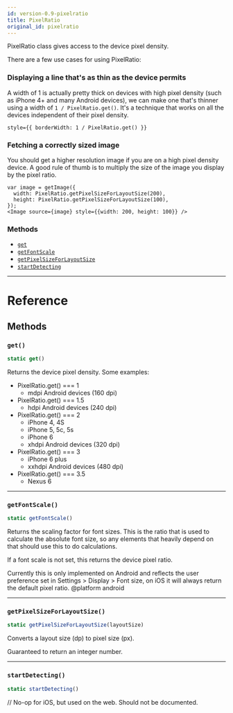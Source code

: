 ```yaml
---
id: version-0.9-pixelratio
title: PixelRatio
original_id: pixelratio
---
```


PixelRatio class gives access to the device pixel density.

There are a few use cases for using PixelRatio:

### Displaying a line that's as thin as the device permits

A width of 1 is actually pretty thick on devices with high pixel density (such as iPhone 4+ and many Android devices), we can make one that's thinner using a width of `1 / PixelRatio.get()`. It's a technique that works on all the devices independent of their pixel density.

```
style={{ borderWidth: 1 / PixelRatio.get() }}
```

### Fetching a correctly sized image

You should get a higher resolution image if you are on a high pixel density device. A good rule of thumb is to multiply the size of the image you display by the pixel ratio.

```
var image = getImage({
  width: PixelRatio.getPixelSizeForLayoutSize(200),
  height: PixelRatio.getPixelSizeForLayoutSize(100),
});
<Image source={image} style={{width: 200, height: 100}} />
```

### Methods

* [`get`](pixelratio.md#get)
* [`getFontScale`](pixelratio.md#getfontscale)
* [`getPixelSizeForLayoutSize`](pixelratio.md#getpixelsizeforlayoutsize)
* [`startDetecting`](pixelratio.md#startdetecting)

---

# Reference

## Methods

### `get()`

```javascript
static get()
```

Returns the device pixel density. Some examples:

* PixelRatio.get() === 1
  * mdpi Android devices (160 dpi)
* PixelRatio.get() === 1.5
  * hdpi Android devices (240 dpi)
* PixelRatio.get() === 2
  * iPhone 4, 4S
  * iPhone 5, 5c, 5s
  * iPhone 6
  * xhdpi Android devices (320 dpi)
* PixelRatio.get() === 3
  * iPhone 6 plus
  * xxhdpi Android devices (480 dpi)
* PixelRatio.get() === 3.5
  * Nexus 6

---

### `getFontScale()`

```javascript
static getFontScale()
```

Returns the scaling factor for font sizes. This is the ratio that is used to calculate the absolute font size, so any elements that heavily depend on that should use this to do calculations.

If a font scale is not set, this returns the device pixel ratio.

Currently this is only implemented on Android and reflects the user preference set in Settings > Display > Font size, on iOS it will always return the default pixel ratio. @platform android

---

### `getPixelSizeForLayoutSize()`

```javascript
static getPixelSizeForLayoutSize(layoutSize)
```

Converts a layout size (dp) to pixel size (px).

Guaranteed to return an integer number.

---

### `startDetecting()`

```javascript
static startDetecting()
```

// No-op for iOS, but used on the web. Should not be documented.
